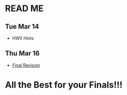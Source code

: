 # READ ME

## Tue Mar 14
- HW5 Hints

## Thu Mar 16
- [Final Revision](Final_Revision.md)

# All the Best for your Finals!!!
